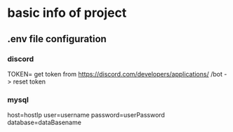 # basic info of project

## .env file configuration

### discord

TOKEN=  get token from https://discord.com/developers/applications/ 
        /bot -> reset token

### mysql

host=hostIp
user=username
password=userPassword
database=dataBasename
